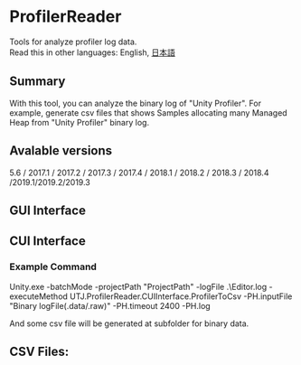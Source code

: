 ﻿# ProfilerReader
Tools for analyze profiler log data.<br />
Read this in other languages: English, [日本語](README.ja.md)<br />

## Summary
With this tool, you can analyze the binary log of "Unity Profiler".
For example, generate csv files that shows Samples allocating many Managed Heap from "Unity Profiler" binary log.

## Avalable versions
5.6 / 2017.1 / 2017.2 / 2017.3 / 2017.4 / 2018.1 / 2018.2 / 2018.3 / 2018.4 /2019.1/2019.2/2019.3

## GUI Interface

## CUI Interface
### Example Command
Unity.exe -batchMode -projectPath "ProjectPath" -logFile .\Editor.log -executeMethod UTJ.ProfilerReader.CUIInterface.ProfilerToCsv -PH.inputFile "Binary logFile(.data/.raw)" -PH.timeout 2400 -PH.log

And some csv file will be generated at subfolder for binary data.


## CSV Files:


